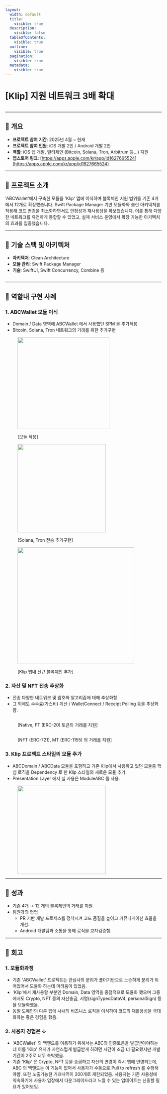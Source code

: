 ```yaml
---
layout:
  width: default
  title:
    visible: true
  description:
    visible: false
  tableOfContents:
    visible: true
  outline:
    visible: true
  pagination:
    visible: true
  metadata:
    visible: true
---
```


# \[Klip] 지원 네트워크 3배 확대

<figure><img src=".gitbook/assets/3ef8e65c-4206-4cb5-82f6-3e1b0e3094ff.png" alt=""><figcaption></figcaption></figure>

***

## **📌 개요**

* **프로젝트 참여 기간**: 2025년 4월 \~ 현재
* **프로젝트 참여 인원**: iOS 개발 2인 / Android 개발 2인
* **역할**: iOS 앱 개발, 멀티체인 (Bitcoin, Solana, Tron, Arbitrum 등…) 지원
* **앱스토어 링크**: [https://apps.apple.com/kr/app/id1627665524](https://apps.apple.com/kr/app/id1627665524)

***

## **🧩 프로젝트 소개**

'ABCWallet'에서 구축한 모듈을 'Klip' 앱에 이식하며 블록체인 지원 범위를 기존 4개에서 12개로 확장했습니다. Swift Package Manager 기반 모듈화와 클린 아키텍처를 적용해 코드 변경을 최소화하면서도 안정성과 재사용성을 확보했습니다. 이를 통해 다양한 네트워크를 유연하게 통합할 수 있었고, 실제 서비스 운영에서 확장 가능한 아키텍처의 효과를 입증했습니다.

***

## **🔧 기술 스택 및 아키텍처**

* **아키텍처**: Clean Architecture
* **모듈 관리**: Swift Package Manager
* **기술**: SwiftUI, Swift Concurrency, Combine 등

<figure><img src=".gitbook/assets/image (5).png" alt=""><figcaption></figcaption></figure>

***

## **🚀 역할내 구현 사례**

### **1. ABCWallet 모듈 이식**

* Domain / Data 영역에 ABCWallet 에서 사용했던 SPM 을 추가적용
* Bitcoin, Solana, Tron 네트워크의 거래를 위한 추가구현

<div align="left"><figure><img src=".gitbook/assets/image 1 (2).png" alt="" width="295"><figcaption><p>[모듈 적용]</p></figcaption></figure></div>

<div align="left"><figure><img src=".gitbook/assets/image 2 (2).png" alt="" width="284"><figcaption><p>[Solana, Tron 전송 추가구현]</p></figcaption></figure></div>

<div align="left"><figure><img src=".gitbook/assets/9c768ffd-0f03-4199-aa1c-c5f7e754bc91.png" alt="" width="375"><figcaption><p>[Klip 앱내 신규 블록체인 추가]</p></figcaption></figure></div>

### **2. 자산 및 NFT 전송 추상화**

* 전송 다양한 네트워크 및 암호화 알고리즘에 대해 추상화함
* 그 외에도 수수료(가스비) 계산 / WalletConnect / Receipt Polling 등을 추상화함.

<figure><img src=".gitbook/assets/image 3.png" alt=""><figcaption><p>[Native, FT (ERC-20) 토큰의 거래를 지원]</p></figcaption></figure>

<figure><img src=".gitbook/assets/image 4.png" alt=""><figcaption><p>[NFT (ERC-721), MT (ERC-1155) 의 거래를 지원]</p></figcaption></figure>

### **3. Klip 프로젝트 스타일의 모듈 추가**

* ABCDomain / ABCData 모듈을 포함하고 기존 Klip에서 사용하고 있던 모듈중 핵심 로직을 Dependency 로 한 Klip 스타일의 새로운 모듈 추가.
* Presentation Layer 에서 실 사용은 ModuleABC 를 사용.

<div align="left"><figure><img src=".gitbook/assets/image 5.png" alt="" width="284"><figcaption></figcaption></figure></div>

***

## **🎯 성과**

* 기존 4개 → 12 개의 블록체인의 거래를 지원.
* 팀원과의 협업
  * PR 기반 개발 프로세스를 정착시켜 코드 품질을 높이고 커뮤니케이션 효율을 개선.
  * Android 개발팀과 소통을 통해 로직을 교차검증함.

***

## **🧠 회고**

### **1. 모듈화과정**

* 기존 'ABCWallet' 프로젝트는 관심사의 분리가 폴더기반으로 느슨하게 분리가 되어있어서 모듈화 하는데 어려움이 있었음.&#x20;
* 'Klip'에서 재사용할 부분인 Domain, Data 영역을 중점적으로 모듈화 했으며 그중에서도 Crypto, NFT 등의 자산송금, 서명(signTypedDataV4, personalSign) 등을 모듈화했음.
* 동일 도메인의 다른 앱에 사내의 비즈니스 로직을 이식하여 코드의 재활용성을 극대화하는 좋은 경험을 했음.

### **2. 사용자 경험은** ↓

* 'ABCWallet' 의 백앤드를 이용하기 위해서는 ABC의 인증토큰을 발급받아야하는데 이를 'Klip' 유저가 자연스럽게 발급받게 하려면 시간이 조금 더 필요했지만 개발기간이 2주로 너무 촉박했음.
* 기존 'Klip' 은 Crypto, NFT 등을 송금하고 자산의 변경이 즉시 앱에 반영되는데, ABC 의 백앤드는 이 기능이 없어서 사용자가 수동으로 Pull to refresh 를 수행해야함. 또한 노출가능한 거래내역이 200개로 제한되었음. 사용자는 기존 사용성에 익숙하기에 사용자 입장에서 다운그레이드라고 느낄 수 있는 업데이트는 신중할 필요가 있어보임.
